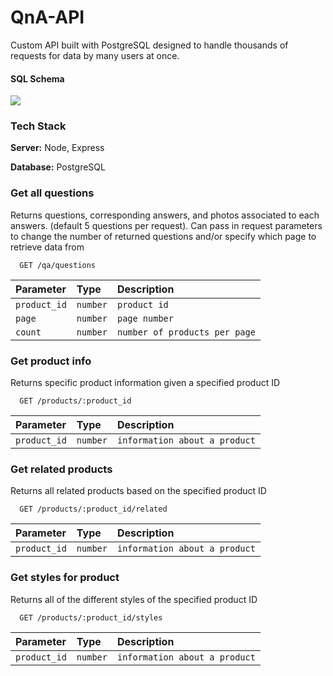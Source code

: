 # QnA-API

Custom API built with PostgreSQL designed to handle thousands of requests for data by many users at once.

#### SQL Schema
![](https://i.imgur.com/Qh47Vbp.png) 

### Tech Stack
 
**Server:** Node, Express
 
**Database:** PostgreSQL


### Get all questions
Returns questions, corresponding answers, and photos associated to each answers. (default 5 questions per request).
Can pass in request parameters to change the number of returned questions and/or specify which page to retrieve data from
```http
  GET /qa/questions
```

| Parameter   | Type     | Description                       |
| :---------- | :------- | :-------------------------------- |
| `product_id`| `number` | `product id` |
| `page`| `number` | `page number` |
| `count` | `number` | `number of products per page` |

### Get product info
Returns specific product information given a specified product ID
```http
  GET /products/:product_id
```
| Parameter  | Type     | Description                       |
| :--------- | :------- | :-------------------------------- |
| `product_id`| `number` | `information about a product` |

### Get related products
Returns all related products based on the specified product ID
```http
  GET /products/:product_id/related
```

| Parameter  | Type     | Description                       |
| :--------- | :------- | :-------------------------------- |
| `product_id`| `number` | `information about a product` |

### Get styles for product
Returns all of the different styles of the specified product ID
```http
  GET /products/:product_id/styles
```

| Parameter  | Type     | Description                       |
| :--------- | :------- | :-------------------------------- |
| `product_id`| `number` | `information about a product` |

